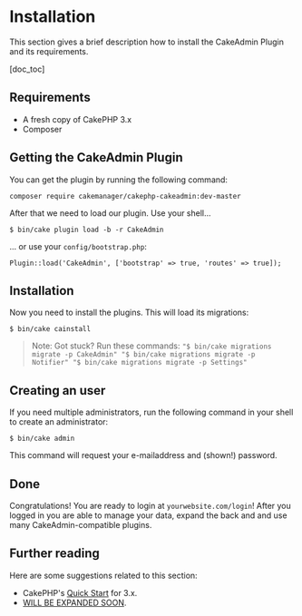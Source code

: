 Installation
============

This section gives a brief description how to install the CakeAdmin Plugin and its requirements.

[doc_toc]

Requirements
------------

- A fresh copy of CakePHP 3.x
- Composer

Getting the CakeAdmin Plugin
----------------------------

You can get the plugin by running the following command:

    composer require cakemanager/cakephp-cakeadmin:dev-master

After that we need to load our plugin.
Use your shell...

    $ bin/cake plugin load -b -r CakeAdmin
    
... or use your `config/bootstrap.php`:

    Plugin::load('CakeAdmin', ['bootstrap' => true, 'routes' => true]);

Installation
------------

Now you need to install the plugins. This will load its migrations:

    $ bin/cake cainstall

> Note: Got stuck? Run these commands:
    ```
        "$ bin/cake migrations migrate -p CakeAdmin"
        "$ bin/cake migrations migrate -p Notifier"
        "$ bin/cake migrations migrate -p Settings"
    ```

Creating an user
----------------

If you need multiple administrators, run the following command in your shell to create an administrator:

    $ bin/cake admin
    
This command will request your e-mailaddress and (shown!) password.

Done
----

Congratulations! You are ready to login at `yourwebsite.com/login`! After you logged in you are able to manage your 
data, expand the back and and use many CakeAdmin-compatible plugins.

Further reading
---------------

Here are some suggestions related to this section:

- CakePHP's [Quick Start](http://book.cakephp.org/3.0/en/quickstart.html) for 3.x.
- [WILL BE EXPANDED SOON]().
